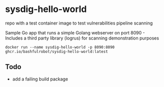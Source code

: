 # sysdig-hello-world

repo with a test container image to test vulnerabilities pipeline scanning

Sample Go app that runs a simple Golang webserver on port 8090 - Includes a third party library (logrus) for scanning demonstration purposes

`docker run --name sysdig-hello-world -p 8090:8090 ghcr.io/bashfulrobot/sysdig-hello-world:latest`

## Todo

- add a failing build package
